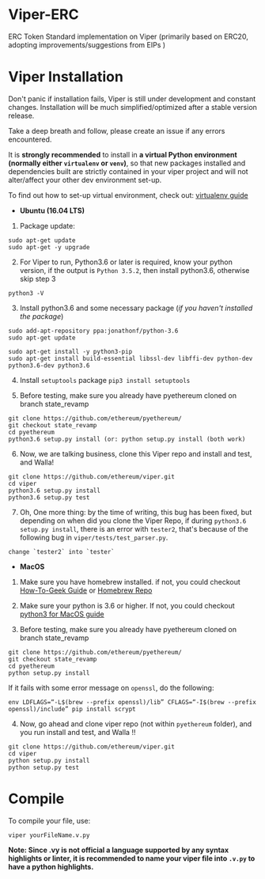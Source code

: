 # Viper-ERC
ERC Token Standard implementation on Viper (primarily based on ERC20, adopting improvements/suggestions from EIPs )

# Viper Installation 
Don't panic if installation fails, Viper is still under development and constant changes. Installation will be much simplified/optimized after a stable version release. 

Take a deep breath and follow, please create an issue if any errors encountered. 

It is **strongly recommended** to install in **a virtual Python environment (normally either `virtualenv` or `venv`)**, so that new packages installed and dependencies built are strictly contained in your viper project and will not alter/affect your other dev environment set-up.

To find out how to set-up virtual environment, check out: [virtualenv guide](http://python-guide-pt-br.readthedocs.io/en/latest/dev/virtualenvs/)


- **Ubuntu (16.04 LTS)**
1. Package update:
```
sudo apt-get update 
sudo apt-get -y upgrade
```

2. For Viper to run, Python3.6 or later is required, know your python version, if the output is `Python 3.5.2`, then install python3.6, otherwise skip step 3
```
python3 -V
```

3. Install python3.6 and some necessary package (*if you haven't installed the package*)
```
sudo add-apt-repository ppa:jonathonf/python-3.6
sudo apt-get update

sudo apt-get install -y python3-pip
sudo apt-get install build-essential libssl-dev libffi-dev python-dev python3.6-dev python3.6
```
4. Install `setuptools` package 
`pip3 install setuptools`

5. Before testing, make sure you already have pyethereum cloned on branch state_revamp
```
git clone https://github.com/ethereum/pyethereum/
git checkout state_revamp
cd pyethereum 
python3.6 setup.py install (or: python setup.py install (both work)
```

6. Now, we are talking business, clone this Viper repo and install and test, and Walla!
```
git clone https://github.com/ethereum/viper.git
cd viper 
python3.6 setup.py install
python3.6 setup.py test
```

7. Oh, One more thing: by the time of writing, this bug has been fixed, but depending on when did you clone the Viper Repo, if during `python3.6 setup.py install`, there is an error with `tester2`, that's because of the following bug in `viper/tests/test_parser.py`.
```
change `tester2` into `tester`
```
- **MacOS**

1. Make sure you have homebrew installed. if not, you could checkout [How-To-Geek Guide](https://www.howtogeek.com/211541/homebrew-for-os-x-easily-installs-desktop-apps-and-terminal-utilities/) or [Homebrew Repo](https://github.com/Homebrew/brew/blob/master/docs/Installation.md)

2. Make sure your python is 3.6 or higher. If not, you could checkout [python3 for MacOS guide](http://python-guide-pt-br.readthedocs.io/en/latest/starting/install3/osx/)

3. Before testing, make sure you already have pyethereum cloned on branch state_revamp
```
git clone https://github.com/ethereum/pyethereum/
git checkout state_revamp
cd pyethereum 
python setup.py install
```
  If it fails with some error message on `openssl`, do the following:
```
env LDFLAGS=“-L$(brew --prefix openssl)/lib” CFLAGS=“-I$(brew --prefix openssl)/include” pip install scrypt
```

4. Now, go ahead and clone viper repo (not within `pyethereum` folder), and you run install and test, and Walla !! 
```
git clone https://github.com/ethereum/viper.git
cd viper 
python setup.py install
python setup.py test
```

# Compile 
To compile your file, use:
```
viper yourFileName.v.py
```

**Note: Since .vy is not official a language supported by any syntax highlights or linter, it is recommended to name your viper file into `.v.py` to have a python highlights.**

